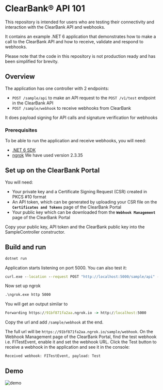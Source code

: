 # ClearBank® API 101

This repository is intended for users who are testing their connectivity and interaction with the ClearBank API and webhooks.

It contains an example .NET 6 application that demonstrates how to make a call to the ClearBank API and how to receive, validate and respond to webhooks.

Please note that the code in this repository is not production ready and has been simplified for brevity.

## Overview

The application has one controller with 2 endpoints:

- `POST /sample/api` to make an API request to the `POST /v1/test` endpoint in the ClearBank API
- `POST /sample/webhook` to receive webhooks from ClearBank

It does payload signing for API calls and signature verification for webhooks

### Prerequisites

To be able to run the application and receive webhooks, you will need:

- [.NET 6 SDK](https://dotnet.microsoft.com/download/dotnet/6.0)
- [ngrok](https://ngrok.com/) We have used version 2.3.35

## Set up on the ClearBank Portal

You will need:

- Your private key and a Certificate Signing Request (CSR) created in PKCS #10 format
- An API token, which can be generated by uploading your CSR file on the **`Certificates and Tokens`** page of the ClearBank Portal
- Your public key which can be downloaded from the **`Webhook Management`** page of the ClearBank Portal

Copy your public key, API token and the ClearBank public key into the SampleController constructor.

## Build and run

```cmd
dotnet run
```

Application starts listening on port 5000.
You can also test it:

```cmd
curl.exe --location --request POST "http://localhost:5000/sample/api" --header "Content-Type: application/json" --data-raw "{\"fieldName\" :\"test\"}"
```

Now set up ngrok

```cmd
.\ngrok.exe http 5000
```

You will get an output similar to

```cmd
Forwarding https://91bf871fa2aa.ngrok.io -> http://localhost:5000 
```

Copy the url and add `/sample/webhook` at the end.

The full url will be `https://91bf871fa2aa.ngrok.io/sample/webhook`.
On the Webhook Management page of the ClearBank Portal, find the test webhook i.e. FITestEvent, enable it and set the webhook URL.
Click the Test button to receive a webhook in the application and see it in the console:

```cmd
Received webhook: FITestEvent, payload: Test
```

## Demo

![demo](/Media/api-101.gif)
